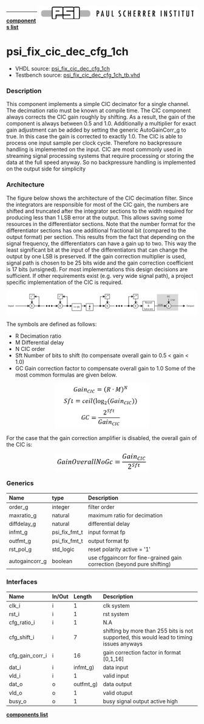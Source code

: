 <img align="right" src="../doc/psi_logo.png">

***
[**components list**](index.md)
# psi_fix_cic_dec_cfg_1ch
 - VHDL source: [psi_fix_cic_dec_cfg_1ch](../hdl/psi_fix_cic_dec_cfg_1ch.vhd)
 - Testbench source: [psi_fix_cic_dec_cfg_1ch_tb.vhd](../testbench/psi_fix_cic_dec_cfg_1ch_tb/psi_fix_cic_dec_cfg_1ch_tb.vhd)

### Description

This component implements a simple CIC decimator for a single channel. The decimation ratio must be known at compile time.
The CIC component always corrects the CIC gain roughly by shifting. As a result, the gain of the component is always between 0.5 and 1.0. Additionally a multiplier for exact gain adjustment can be added by setting the generic AutoGainCorr_g to true. In this case the gain is corrected to exactly 1.0.
The CIC is able to process one input sample per clock cycle. Therefore no backpressure handling is implemented on the input.
CIC are most commonly used in streaming signal processing systems that require processing or storing the data at the full speed anyway. So no backpressure handling is implemented on the output side for simplicity

### Architecture

The figure below shows the architecture of the CIC decimation filter.
Since the integrators are responsible for most of the CIC gain, the numbers are shifted and truncated after the integrator sections to the width required for producing less than 1 LSB error at the output. This allows saving some resources in the differentiator sections.
Note that the number format for the differentiator sections has one additional fractional bit (compared to the output format) per section. This results from the fact that depending on the signal frequency, the differentiators can have a gain up to two. This way the least significant bit at the input of the differentiators that can change the output by one LSB is preserved.
If the gain correction multiplier is used, signal path is chosen to be 25 bits wide and the gain correction coefficient is 17 bits (unsigned). For most implementations this design decisions are sufficient. If other requirements exist (e.g. very wide signal path), a project specific implementation of the CIC is required.

<p align="center">
<img src="psi_fix_cic_dec_cfg_1ch_a.png">
</p>

The symbols are defined as follows:
- R	Decimation ratio
- M	Differential delay
- N	CIC order
- Sft	Number of bits to shift (to compensate overall gain to 0.5 < gain < 1.0)
- GC	Gain correction factor to compensate overall gain to 1.0
Some of the most common formulas are given below.

<p align="center">
<img src="psi_fix_cic_dec_cfg_1ch_b.png" width="250" />
</p>
For the case that the gain correction amplifier is disabled, the overall gain of the CIC is:
<p align="center">
<img align="center" src="psi_fix_cic_dec_cfg_1ch_c.png" width="250">
</p>

### Generics
| Name           | type          | Description                                                             |
|:---------------|:--------------|:------------------------------------------------------------------------|
| order_g        | integer       | filter order                                                            |
| maxratio_g     | natural       | maximum ratio for decimation                                            |
| diffdelay_g    | natural       | differential delay                                                      |
| infmt_g        | psi_fix_fmt_t | input format fp                                                         |
| outfmt_g       | psi_fix_fmt_t | output format fp                                                        |
| rst_pol_g      | std_logic     | reset polarity active = '1'                                             |
| autogaincorr_g | boolean       | use cfggaincorr for fine-grained gain correction (beyond pure shifting) |

### Interfaces
| Name            | In/Out   | Length    | Description                                                                               |
|:----------------|:---------|:----------|:------------------------------------------------------------------------------------------|
| clk_i           | i        | 1         | clk system                                                                                |
| rst_i           | i        | 1         | rst system                                                                                |
| cfg_ratio_i     | i        | 1         | N.A                                                                                       |
| cfg_shift_i     | i        | 7         | shifting by more than 255 bits is not supported, this would lead to timing issues anyways |
| cfg_gain_corr_i | i        | 16        | gain correction factor in format [0,1,16]                                                 |
| dat_i           | i        | infmt_g)  | data input                                                                                |
| vld_i           | i        | 1         | valid input                                                                               |
| dat_o           | o        | outfmt_g) | data output                                                                               |
| vld_o           | o        | 1         | valid otuput                                                                              |
| busy_o          | o        | 1         | busy signal output active high                                                            |

[**components list**](index.md)
